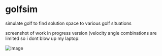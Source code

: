 # golfsim
simulate golf to find solution space to various golf situations

screenshot of work in progress version (velocity angle combinations are limited so i dont blow up my laptop:

![image](https://github.com/user-attachments/assets/6024a84d-2c64-47a7-8444-f14980775658)
